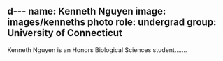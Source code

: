 d---
name: Kenneth Nguyen 
image: images/kenneths photo
role: undergrad
group: University of Connecticut
---

Kenneth Nguyen is an Honors Biological Sciences student.......
